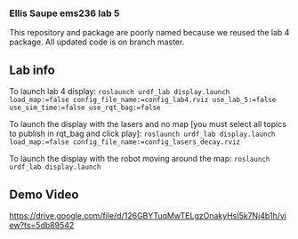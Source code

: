 ### Ellis Saupe ems236 lab 5

This repository and package are poorly named because we reused the lab 4 package.
All updated code is on branch master.

## Lab info
To launch lab 4 display: 
```roslaunch urdf_lab display.launch load_map:=false config_file_name:=config_lab4.rviz use_lab_5:=false use_sim_time:=false use_rqt_bag:=false```


To launch the display with the lasers and no map [you must select all topics to publish in rqt_bag and click play]:
```roslaunch urdf_lab display.launch load_map:=false config_file_name:=config_lasers_decay.rviz```


To launch the display with the robot moving around the map: 
```roslaunch urdf_lab display.launch```


## Demo Video
https://drive.google.com/file/d/126GBYTuqMwTELgzOnakyHsI5k7Nj4b1h/view?ts=5db89542